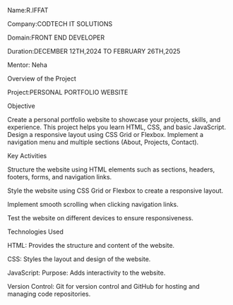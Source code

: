 Name:R.IFFAT

Company:CODTECH IT SOLUTIONS

Domain:FRONT END DEVELOPER

Duration:DECEMBER 12TH,2024 TO FEBRUARY 26TH,2025

Mentor: Neha

Overview of the Project

Project:PERSONAL PORTFOLIO WEBSITE

Objective


Create a personal portfolio website to showcase your projects, skills, and
experience. This project helps you learn HTML, CSS, and basic JavaScript.
Design a responsive layout using CSS Grid or Flexbox. Implement a navigation
menu and multiple sections (About, Projects, Contact).

Key Activities

Structure the website using HTML elements such as sections, headers, footers, forms, and navigation links.

Style the website using CSS Grid or Flexbox to create a responsive layout.

Implement smooth scrolling when clicking navigation links.

Test the website on different devices to ensure responsiveness.

Technologies Used

HTML: Provides the structure and content of the website.

CSS: Styles the layout and design of the website.

JavaScript: Purpose: Adds interactivity to the website.

Version Control: Git for version control and GitHub for hosting and managing code repositories.
